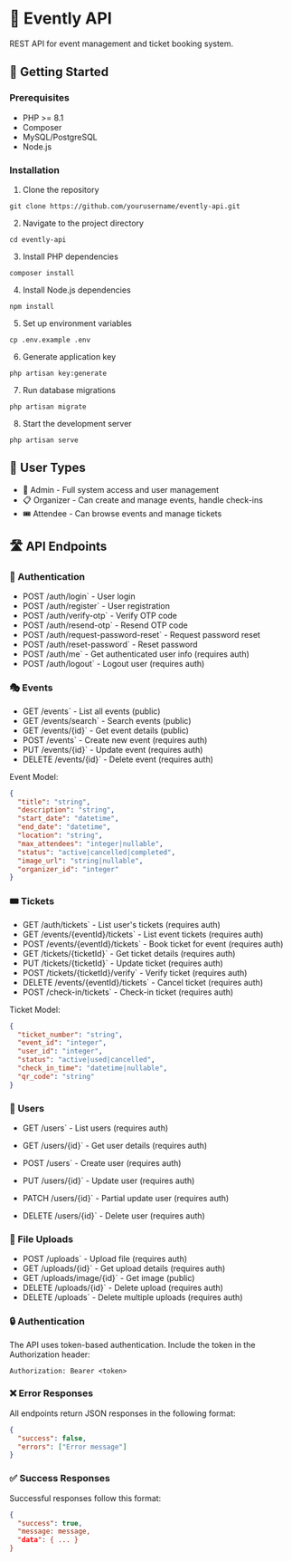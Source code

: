 # 🎫 Evently API

REST API for event management and ticket booking system.

## 🚀 Getting Started

### Prerequisites

- PHP >= 8.1
- Composer
- MySQL/PostgreSQL
- Node.js

### Installation

1. Clone the repository

```
git clone https://github.com/yourusername/evently-api.git
```

2. Navigate to the project directory

```
cd evently-api
```

3. Install PHP dependencies

```
composer install
```

4. Install Node.js dependencies

```
npm install
```

5. Set up environment variables

```
cp .env.example .env
```

6. Generate application key

```
php artisan key:generate
```

7. Run database migrations

```
php artisan migrate
```

8. Start the development server

```
php artisan serve
```

## 👥 User Types

- 👑 Admin - Full system access and user management
- 📋 Organizer - Can create and manage events, handle check-ins
- 🎟️ Attendee - Can browse events and manage tickets

## 🛣️ API Endpoints

### 🔐 Authentication

- POST /auth/login` - User login
- POST /auth/register` - User registration
- POST /auth/verify-otp` - Verify OTP code
- POST /auth/resend-otp` - Resend OTP code
- POST /auth/request-password-reset` - Request password reset
- POST /auth/reset-password` - Reset password
- POST /auth/me` - Get authenticated user info (requires auth)
- POST /auth/logout` - Logout user (requires auth)

### 🎭 Events

- GET /events` - List all events (public)
- GET /events/search` - Search events (public)
- GET /events/{id}` - Get event details (public)
- POST /events` - Create new event (requires auth)
- PUT /events/{id}` - Update event (requires auth)
- DELETE /events/{id}` - Delete event (requires auth)

Event Model:

```json
{
  "title": "string",
  "description": "string",
  "start_date": "datetime",
  "end_date": "datetime",
  "location": "string",
  "max_attendees": "integer|nullable",
  "status": "active|cancelled|completed",
  "image_url": "string|nullable",
  "organizer_id": "integer"
}
```

### 🎟️ Tickets

- GET /auth/tickets` - List user's tickets (requires auth)
- GET /events/{eventId}/tickets` - List event tickets (requires auth)
- POST /events/{eventId}/tickets` - Book ticket for event (requires auth)
- GET /tickets/{ticketId}` - Get ticket details (requires auth)
- PUT /tickets/{ticketId}` - Update ticket (requires auth)
- POST /tickets/{ticketId}/verify` - Verify ticket (requires auth)
- DELETE /events/{eventId}/tickets` - Cancel ticket (requires auth)
- POST /check-in/tickets` - Check-in ticket (requires auth)

Ticket Model:

```json
{
  "ticket_number": "string",
  "event_id": "integer",
  "user_id": "integer",
  "status": "active|used|cancelled",
  "check_in_time": "datetime|nullable",
  "qr_code": "string"
}
```

### 👥 Users

- GET /users` - List users (requires auth)

- GET /users/{id}` - Get user details (requires auth)
- POST /users` - Create user (requires auth)
- PUT /users/{id}` - Update user (requires auth)
- PATCH /users/{id}` - Partial update user (requires auth)
- DELETE /users/{id}` - Delete user (requires auth)

### 📁 File Uploads

- POST /uploads` - Upload file (requires auth)
- GET /uploads/{id}` - Get upload details (requires auth)
- GET /uploads/image/{id}` - Get image (public)
- DELETE /uploads/{id}` - Delete upload (requires auth)
- DELETE /uploads` - Delete multiple uploads (requires auth)

### 🔒 Authentication

The API uses token-based authentication. Include the token in the Authorization header:

```
Authorization: Bearer <token>
```

### ❌ Error Responses

All endpoints return JSON responses in the following format:

```json
{
  "success": false,
  "errors": ["Error message"]
}
```

### ✅ Success Responses

Successful responses follow this format:

```json
{
  "success": true,
  "message: message,
  "data": { ... }
}

```
